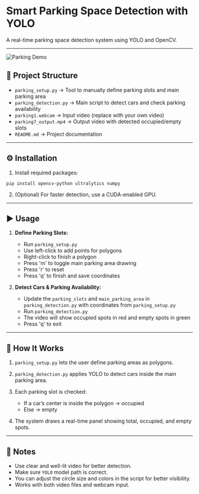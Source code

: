 # Smart Parking Space Detection with YOLO
A real-time parking space detection system using YOLO and OpenCV.

---

![Parking Demo](assets/parking_output.gif)

## 📂 Project Structure

* `parking_setup.py` → Tool to manually define parking slots and main parking area
* `parking_detection.py` → Main script to detect cars and check parking availability
* `parking1.webcam` → Input video (replace with your own video)
* `parking7_output.mp4` → Output video with detected occupied/empty slots
* `README.md` → Project documentation

---

## ⚙️ Installation

1. Install required packages:

```
pip install opencv-python ultralytics numpy
```

2. (Optional) For faster detection, use a CUDA-enabled GPU.

---

## ▶️ Usage

1. **Define Parking Slots:**

   * Run `parking_setup.py`
   * Use left-click to add points for polygons
   * Right-click to finish a polygon
   * Press 'm' to toggle main parking area drawing
   * Press 'r' to reset
   * Press 'q' to finish and save coordinates

2. **Detect Cars & Parking Availability:**

   * Update the `parking_slots` and `main_parking_area` in `parking_detection.py` with coordinates from `parking_setup.py`
   * Run `parking_detection.py`
   * The video will show occupied spots in red and empty spots in green
   * Press 'q' to exit

---

## 🧠 How It Works

1. `parking_setup.py` lets the user define parking areas as polygons.
2. `parking_detection.py` applies YOLO to detect cars inside the main parking area.
3. Each parking slot is checked:

   * If a car’s center is inside the polygon → occupied
   * Else → empty
4. The system draws a real-time panel showing total, occupied, and empty spots.

---

## 📌 Notes

* Use clear and well-lit video for better detection.
* Make sure `YOLO` model path is correct.
* You can adjust the circle size and colors in the script for better visibility.
* Works with both video files and webcam input.
